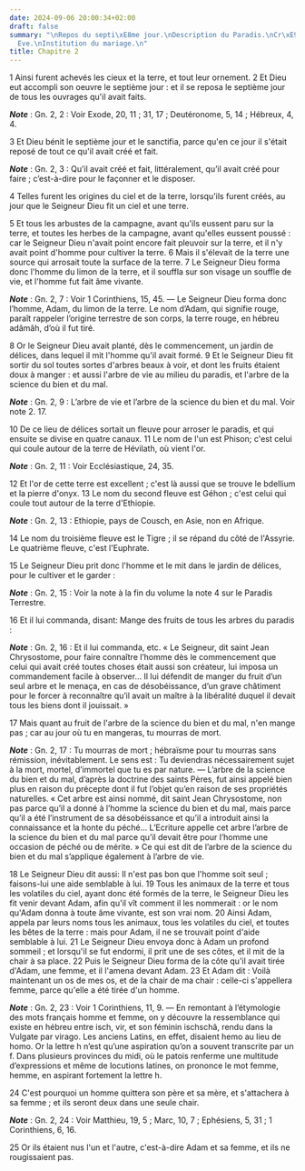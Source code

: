 ```yaml
---
date: 2024-09-06 20:00:34+02:00
draft: false
summary: "\nRepos du septi\xE8me jour.\nDescription du Paradis.\nCr\xE9ation d\u2019\
  Eve.\nInstitution du mariage.\n"
title: Chapitre 2
---
```





1 Ainsi furent achevés les cieux et la terre, et tout leur ornement. 2 Et Dieu eut accompli son oeuvre le septième jour : et il se reposa le septième jour de tous les ouvrages qu'il avait faits.

***Note*** :  Gn. 2, 2 : Voir Exode, 20, 11 ; 31, 17 ; Deutéronome, 5, 14 ; Hébreux, 4, 4.

3 Et Dieu bénit le septième jour et le sanctifia, parce qu'en ce jour il s'était reposé de tout ce qu'il avait créé et fait.

***Note*** :  Gn. 2, 3 : Qu’il avait créé et fait, littéralement, qu’il avait créé pour faire ; c’est-à-dire pour le façonner et le disposer.


4 Telles furent les origines du ciel et de la terre, lorsqu'ils furent créés, au jour que le Seigneur Dieu fit un ciel et une terre.


5 Et tous les arbustes de la campagne, avant qu'ils eussent paru sur la terre, et toutes les herbes de la campagne, avant qu'elles eussent poussé : car le Seigneur Dieu n'avait point encore fait pleuvoir sur la terre, et il n'y avait point d'homme pour cultiver la terre. 6 Mais il s'élevait de la terre une source qui arrosait toute la surface de la terre. 7 Le Seigneur Dieu forma donc l'homme du limon de la terre, et il souffla sur son visage un souffle de vie, et l'homme fut fait âme vivante.

***Note*** :  Gn. 2, 7 : Voir 1 Corinthiens, 15, 45. ― Le Seigneur Dieu forma donc l’homme, Adam, du limon de la terre. Le nom d’Adam, qui signifie rouge, paraît rappeler l’origine terrestre de son corps, la terre rouge, en hébreu adâmâh, d’où il fut tiré.


8 Or le Seigneur Dieu avait planté, dès le commencement, un jardin de délices, dans lequel il mit l'homme qu'il avait formé. 9 Et le Seigneur Dieu fit sortir du sol toutes sortes d'arbres beaux à voir, et dont les fruits étaient doux à manger : et aussi l'arbre de vie au milieu du paradis, et l'arbre de la science du bien et du mal.

***Note*** :  Gn. 2, 9 : L’arbre de vie et l’arbre de la science du bien et du mal. Voir note 2. 17.

10 De ce lieu de délices sortait un fleuve pour arroser le paradis, et qui ensuite se divise en quatre canaux. 11 Le nom de l'un est Phison; c'est celui qui coule autour de la terre de Hévilath, où vient l'or.

***Note*** :  Gn. 2, 11 : Voir Ecclésiastique, 24, 35.

12 Et l'or de cette terre est excellent ; c'est là aussi que se trouve le bdellium et la pierre d'onyx. 13 Le nom du second fleuve est Géhon ; c'est celui qui coule tout autour de la terre d'Ethiopie.

***Note*** :  Gn. 2, 13 : Ethiopie, pays de Cousch, en Asie, non en Afrique.

14 Le nom du troisième fleuve est le Tigre ; il se répand du côté de l'Assyrie. Le quatrième fleuve, c'est l'Euphrate.


15 Le Seigneur Dieu prit donc l'homme et le mit dans le jardin de délices, pour le cultiver et le garder :

***Note*** :  Gn. 2, 15 : Voir la note à la fin du volume la note 4 sur le Paradis Terrestre.

16 Et il lui commanda, disant: Mange des fruits de tous les arbres du paradis :

***Note*** :  Gn. 2, 16 : Et il lui commanda, etc. « Le Seigneur, dit saint Jean Chrysostome, pour faire connaître l’homme dès le commencement que celui qui avait créé toutes choses était aussi son créateur, lui imposa un commandement facile à observer… Il lui défendit de manger du fruit d’un seul arbre et le menaça, en cas de désobéissance, d’un grave châtiment pour le forcer à reconnaître qu’il avait un maître à la libéralité duquel il devait tous les biens dont il jouissait. »

17 Mais quant au fruit de l'arbre de la science du bien et du mal, n'en mange pas ; car au jour où tu en mangeras, tu mourras de mort.

***Note*** :  Gn. 2, 17 : Tu mourras de mort ; hébraïsme pour tu mourras sans rémission, inévitablement. Le sens est : Tu deviendras nécessairement sujet à la mort, mortel, d’immortel que tu es par nature. ― L’arbre de la science du bien et du mal, d’après la doctrine des saints Pères, fut ainsi appelé bien plus en raison du précepte dont il fut l’objet qu’en raison de ses propriétés naturelles. « Cet arbre est ainsi nommé, dit saint Jean Chrysostome, non pas parce qu’il a donné à l’homme la science du bien et du mal, mais parce qu’il a été l’instrument de sa désobéissance et qu’il a introduit ainsi la connaissance et la honte du péché… L’Ecriture appelle cet arbre l’arbre de la science du bien et du mal parce qu’il devait être pour l’homme une occasion de péché ou de mérite. » Ce qui est dit de l’arbre de la science du bien et du mal s’applique également à l’arbre de vie.


18 Le Seigneur Dieu dit aussi: Il n'est pas bon que l'homme soit seul ; faisons-lui une aide semblable à lui. 19 Tous les animaux de la terre et tous les volatiles du ciel, ayant donc été formés de la terre, le Seigneur Dieu les fit venir devant Adam, afin qu'il vît comment il les nommerait : or le nom qu'Adam donna à toute âme vivante, est son vrai nom. 20 Ainsi Adam, appela par leurs noms tous les animaux, tous les volatiles du ciel, et toutes les bêtes de la terre : mais pour Adam, il ne se trouvait point d'aide semblable à lui. 21 Le Seigneur Dieu envoya donc à Adam un profond sommeil ; et lorsqu'il se fut endormi, il prit une de ses côtes, et il mit de la chair à sa place. 22 Puis le Seigneur Dieu forma de la côte qu'il avait tirée d'Adam, une femme, et il l'amena devant Adam. 23 Et Adam dit : Voilà maintenant un os de mes os, et de la chair de ma chair : celle-ci s'appellera femme, parce qu'elle a été tirée d'un homme.

***Note*** :  Gn. 2, 23 : Voir 1 Corinthiens, 11, 9. ― En remontant à l’étymologie des mots français homme et femme, on y découvre la ressemblance qui existe en hébreu entre isch, vir, et son féminin ischschâ, rendu dans la Vulgate par virago. Les anciens Latins, en effet, disaient hemo au lieu de homo. Or la lettre h n’est qu’une aspiration qu’on a souvent transcrite par un f. Dans plusieurs provinces du midi, où le patois renferme une multitude d’expressions et même de locutions latines, on prononce le mot femme, hemme, en aspirant fortement la lettre h.

24 C'est pourquoi un homme quittera son père et sa mère, et s'attachera à sa femme ; et ils seront deux dans une seule chair.

***Note*** :  Gn. 2, 24 : Voir Matthieu, 19, 5 ; Marc, 10, 7 ; Ephésiens, 5, 31 ; 1 Corinthiens, 6, 16.


25 Or ils étaient nus l'un et l'autre, c'est-à-dire Adam et sa femme, et ils ne rougissaient pas.

